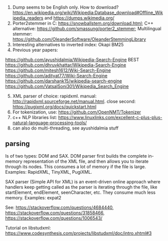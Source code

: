 1. Dump seems to be English only. How to download? https://en.wikipedia.org/wiki/Wikipedia:Database_download#Offline_Wikipedia_readers and https://dumps.wikimedia.org/ 
2. Porter2stemmer in C: https://snowballstem.org/download.html; C++ alternative: https://github.com/smassung/porter2_stemmer; Multilingual stemmer: https://github.com/OleanderSoftware/OleanderStemmingLibrary
3. Interesting alternatives to inverted index: Okapi BM25
4. Previous year papers:

https://github.com/ayushidalmia/Wikipedia-Search-Engine BEST
https://github.com/dhruvkhattar/Wikipedia-Search-Engine
https://github.com/mitesh1612/Wiki-Search-Engine
https://github.com/adityat77/Wiki-Search-Engine
https://github.com/darshank15/wikipedia-search-engine
https://github.com/VatsalSoni301/Wikipedia_Search_Engine

5. XML parser of choice: rapidxml. manual: http://rapidxml.sourceforge.net/manual.html. close second: https://pugixml.org/docs/quickstart.html
6. For tokenization, use: https://github.com/OpenNMT/Tokenizer
7. c++ NLP libraries list: https://www.linuxlinks.com/excellent-c-plus-plus-natural-language-processing-tools/
8. can also do multi-threading, see ayushidalmia stuff

## parsing

Is of two types: DOM and SAX. DOM parser first builds the complete in-memory representation of the XML file, and then allows you to iterate through its nodes. This consumes a lot of memory if the file is large. Examples: RapidXML, TinyXML, PugiXML.

SAX parser (Simple API for XML) is an event-driven online approach where handlers keep getting called as the parser is iterating through the file, like startElement, endElement, seenCharacter, etc. They consume much less memory. Examples: expat2

See: https://stackoverflow.com/questions/4684440, https://stackoverflow.com/questions/31858466, https://stackoverflow.com/questions/1006543/

Tutorial on libstudxml: https://www.codesynthesis.com/projects/libstudxml/doc/intro.xhtml#3
